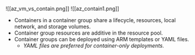 ![[az_vm_vs_contain.png]]
![[az_contain1.png]]

- Containers in a container group share a lifecycle, resources, local network, and storage volumes.
- Container group resources are additive in the resource pool.
- Container groups can be deployed using ARM templates or YAML files.
	- *YAML files are preferred for container-only deployments.*
